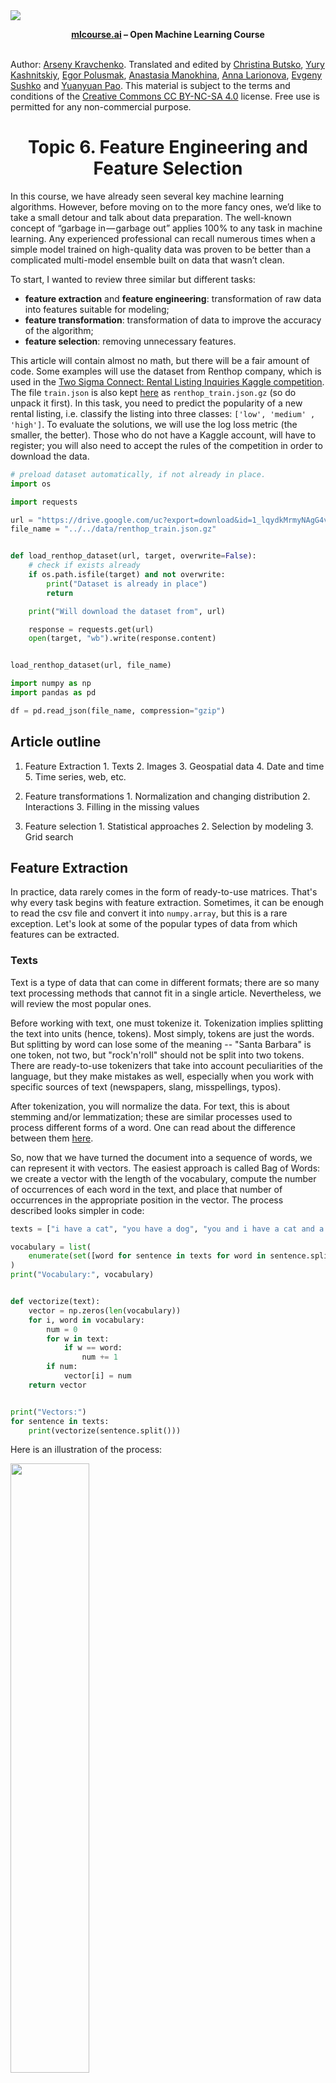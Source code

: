 <img src="https://habrastorage.org/webt/ia/m9/zk/iam9zkyzqebnf_okxipihkgjwnw.jpeg" />
    
**<center>[mlcourse.ai](https://mlcourse.ai) – Open Machine Learning Course** </center><br>

Author: [Arseny Kravchenko](http://arseny.info/pages/about-me.html). Translated and edited by [Christina Butsko](https://www.linkedin.com/in/christinabutsko/), [Yury Kashnitskiy](https://yorko.github.io/), [Egor Polusmak](https://www.linkedin.com/in/egor-polusmak/), [Anastasia Manokhina](https://www.linkedin.com/in/anastasiamanokhina/), [Anna Larionova](https://www.linkedin.com/in/anna-larionova-74434689/), [Evgeny Sushko](https://www.linkedin.com/in/evgenysushko/) and [Yuanyuan Pao](https://www.linkedin.com/in/yuanyuanpao/). This material is subject to the terms and conditions of the [Creative Commons CC BY-NC-SA 4.0](https://creativecommons.org/licenses/by-nc-sa/4.0/) license. Free use is permitted for any non-commercial purpose.

# <center> Topic 6. Feature Engineering and Feature Selection</center>
In this course, we have already seen several key machine learning algorithms. However, before moving on to the more fancy ones, we’d like to take a small detour and talk about data preparation. The well-known concept of “garbage in — garbage out” applies 100% to any task in machine learning. Any experienced professional can recall numerous times when a simple model trained on high-quality data was proven to be better than a complicated multi-model ensemble built on data that wasn’t clean.

To start, I wanted to review three similar but different tasks:
* **feature extraction** and **feature engineering**: transformation of raw data into features suitable for modeling;
* **feature transformation**: transformation of data to improve the accuracy of the algorithm;
* **feature selection**: removing unnecessary features.

This article will contain almost no math, but there will be a fair amount of code. Some examples will use the dataset from Renthop company, which is used in the [Two Sigma Connect: Rental Listing Inquiries Kaggle competition](https://www.kaggle.com/c/two-sigma-connect-rental-listing-inquiries). The file `train.json` is also kept [here](https://drive.google.com/open?id=1_lqydkMrmyNAgG4vU4wVmp6-j7tV0XI8) as `renthop_train.json.gz` (so do unpack it first). In this task, you need to predict the popularity of a new rental listing, i.e. classify the listing into three classes: `['low', 'medium' , 'high']`. To evaluate the solutions, we will use the log loss metric (the smaller, the better). Those who do not have a Kaggle account, will have to register; you will also need to accept the rules of the competition in order to download the data.


```python
# preload dataset automatically, if not already in place.
import os

import requests

url = "https://drive.google.com/uc?export=download&id=1_lqydkMrmyNAgG4vU4wVmp6-j7tV0XI8"
file_name = "../../data/renthop_train.json.gz"


def load_renthop_dataset(url, target, overwrite=False):
    # check if exists already
    if os.path.isfile(target) and not overwrite:
        print("Dataset is already in place")
        return

    print("Will download the dataset from", url)

    response = requests.get(url)
    open(target, "wb").write(response.content)


load_renthop_dataset(url, file_name)
```


```python
import numpy as np
import pandas as pd

df = pd.read_json(file_name, compression="gzip")
```

## Article outline

1. Feature Extraction
        1. Texts
        2. Images
        3. Geospatial data
        4. Date and time
        5. Time series, web, etc.

2. Feature transformations
        1. Normalization and changing distribution
        2. Interactions
        3. Filling in the missing values

3. Feature selection
        1. Statistical approaches
        2. Selection by modeling
        3. Grid search

## Feature Extraction

In practice, data rarely comes in the form of ready-to-use matrices. That's why every task begins with feature extraction. Sometimes, it can be enough to read the csv file and convert it into `numpy.array`, but this is a rare exception. Let's look at some of the popular types of data from which features can be extracted.

### Texts

Text is a type of data that can come in different formats; there are so many text processing methods that cannot fit in a single article. Nevertheless, we will review the most popular ones.

Before working with text, one must tokenize it. Tokenization implies splitting the text into units (hence, tokens). Most simply, tokens are just the words. But splitting by word can lose some of the meaning -- "Santa Barbara" is one token, not two, but "rock'n'roll" should not be split into two tokens. There are ready-to-use tokenizers that take into account peculiarities of the language, but they make mistakes as well, especially when you work with specific sources of text (newspapers, slang, misspellings, typos).

After tokenization, you will normalize the data. For text, this is about stemming and/or lemmatization; these are similar processes used to process different forms of a word. One can read about the difference between them [here](http://nlp.stanford.edu/IR-book/html/htmledition/stemming-and-lemmatization-1.html).

So, now that we have turned the document into a sequence of words, we can represent it with vectors. The easiest approach is called Bag of Words: we create a vector with the length of the vocabulary, compute the number of occurrences of each word in the text, and place that number of occurrences in the appropriate position in the vector. The process described looks simpler in code:


```python
texts = ["i have a cat", "you have a dog", "you and i have a cat and a dog"]

vocabulary = list(
    enumerate(set([word for sentence in texts for word in sentence.split()]))
)
print("Vocabulary:", vocabulary)


def vectorize(text):
    vector = np.zeros(len(vocabulary))
    for i, word in vocabulary:
        num = 0
        for w in text:
            if w == word:
                num += 1
        if num:
            vector[i] = num
    return vector


print("Vectors:")
for sentence in texts:
    print(vectorize(sentence.split()))
```

Here is an illustration of the process:

<img src='../../_static/img/bag_of_words.png' width=50%>

This is an extremely naive implementation. In practice, you need to consider stop words, the maximum length of the vocabulary, more efficient data structures (usually text data is converted to a sparse vector), etc.

When using algorithms like Bag of Words, we lose the order of the words in the text, which means that the texts "i have no cows" and "no, i have cows" will appear identical after vectorization when, in fact, they have the opposite meaning. To avoid this problem, we can revisit our tokenization step and use N-grams (the *sequence* of N consecutive tokens) instead.


```python
from sklearn.feature_extraction.text import CountVectorizer

vect = CountVectorizer(ngram_range=(1, 1))
vect.fit_transform(["no i have cows", "i have no cows"]).toarray()
```


```python
vect.vocabulary_
```


```python
vect = CountVectorizer(ngram_range=(1, 2))
vect.fit_transform(["no i have cows", "i have no cows"]).toarray()
```


```python
vect.vocabulary_
```

Also note that one does not have to use only words. In some cases, it is possible to generate N-grams of characters. This approach would be able to account for similarity of related words or handle typos.


```python
from scipy.spatial.distance import euclidean
from sklearn.feature_extraction.text import CountVectorizer

vect = CountVectorizer(ngram_range=(3, 3), analyzer="char_wb")

n1, n2, n3, n4 = vect.fit_transform(
    ["andersen", "petersen", "petrov", "smith"]
).toarray()

euclidean(n1, n2), euclidean(n2, n3), euclidean(n3, n4)
```

Adding onto the Bag of Words idea: words that are rarely found in the corpus (in all the documents of this dataset) but are present in this particular document might be more important. Then it makes sense to increase the weight of more domain-specific words to separate them out from common words. This approach is called TF-IDF (term frequency-inverse document frequency), which cannot be written in a few lines, so you should look into the details in references such as [this wiki](https://en.wikipedia.org/wiki/Tf%E2%80%93idf). The default option is as follows:

$$ \large idf(t,D) = \log\frac{\mid D\mid}{df(d,t)+1} $$

$$ \large tfidf(t,d,D) = tf(t,d) \times idf(t,D) $$

Ideas similar to Bag of Words can also be found outside of text problems e.g. bag of sites in the [Catch Me If You Can competition](https://inclass.kaggle.com/c/catch-me-if-you-can-intruder-detection-through-webpage-session-tracking), [bag of apps](https://www.kaggle.com/xiaoml/talkingdata-mobile-user-demographics/bag-of-app-id-python-2-27392), [bag of events](http://www.interdigital.com/download/58540a46e3b9659c9f000372), etc.

![image](../../_static/img/bag_of_words.png)

Using these algorithms, it is possible to obtain a working solution for a simple problem, which can serve as a baseline. However, for those who do not like the classics, there are new approaches. The most popular method in the new wave is [Word2Vec](https://arxiv.org/pdf/1310.4546.pdf), but there are a few alternatives as well ([GloVe](https://nlp.stanford.edu/pubs/glove.pdf), [Fasttext](https://arxiv.org/abs/1607.01759), etc.).

Word2Vec is a special case of the word embedding algorithms. Using Word2Vec and similar models, we can not only vectorize words in a high-dimensional space (typically a few hundred dimensions) but also compare their semantic similarity. This is a classic example of operations that can be performed on vectorized concepts: king - man + woman = queen.

![image](https://cdn-images-1.medium.com/max/800/1*K5X4N-MJKt8FGFtrTHwidg.gif)

It is worth noting that this model does not comprehend the meaning of the words but simply tries to position the vectors such that words used in common context are close to each other. If this is not taken into account, a lot of fun examples will come up.

Such models need to be trained on very large datasets in order for the vector coordinates to capture the semantics. A pretrained model for your own tasks can be downloaded [here](https://github.com/3Top/word2vec-api#where-to-get-a-pretrained-models).

Similar methods are applied in other areas such as bioinformatics. An unexpected application is [food2vec](https://jaan.io/food2vec-augmented-cooking-machine-intelligence/). You can probably think of a few other fresh ideas; the concept is universal enough.

### Images

Working with images is easier and harder at the same time. It is easier because it is possible to just use one of the popular pretrained networks without much thinking but harder because, if you need to dig into the details, you may end up going really deep. Let's start from the beginning.

In a time when GPUs were weaker and the "renaissance of neural networks" had not happened yet, feature generation from images was its own complex field. One had to work at a low level, determining corners, borders of regions, color distributions statistics, and so on. Experienced specialists in computer vision could draw a lot of parallels between older approaches and neural networks; in particular, convolutional layers in today's networks are similar to [Haar cascades](https://en.wikipedia.org/wiki/Haar-like_feature). If you are interested in reading more, here are a couple of links to some interesting libraries: [skimage](http://scikit-image.org/docs/stable/api/skimage.feature.html) and [SimpleCV](http://simplecv.readthedocs.io/en/latest/SimpleCV.Features.html).

Often for problems associated with images, a convolutional neural network is used. You do not have to come up with the architecture and train a network from scratch. Instead, download a pretrained state-of-the-art network with the weights from public sources. Data scientists often do so-called fine-tuning to adapt these networks to their needs by "detaching" the last fully connected layers of the network, adding new layers chosen for a specific task, and then training the network on new data. If your task is to just vectorize the image (for example, to use some non-network classifier), you only need to remove the last layers and use the output from the previous layers:


```python
# doesn't work with Python 3.7
# # Install Keras and tensorflow (https://keras.io/)
# from keras.applications.resnet50 import ResNet50, preprocess_input
# from keras.preprocessing import image
# from scipy.misc import face
# import numpy as np

# resnet_settings = {'include_top': False, 'weights': 'imagenet'}
# resnet = ResNet50(**resnet_settings)

# # What a cute raccoon!
# img = image.array_to_img(face())
# img
```


```python
# # In real life, you may need to pay more attention to resizing
# img = img.resize((224, 224))

# x = image.img_to_array(img)
# x = np.expand_dims(x, axis=0)
# x = preprocess_input(x)

# # Need an extra dimension because model is designed to work with an array
# # of images - i.e. tensor shaped (batch_size, width, height, n_channels)

# features = resnet.predict(x)
```

<img src='https://cdn-images-1.medium.com/max/800/1*Iw_cKFwLkTVO2SPrOZU2rQ.png' width=60%>

*Here's a classifier trained on one dataset and adapted for a different one by "detaching" the last layer and adding a new one instead.*

Nevertheless, we should not focus too much on neural network techniques. Features generated by hand are still very useful: for example, for predicting the popularity of a rental listing, we can assume that bright apartments attract more attention and create a feature such as "the average value of the pixel". You can find some inspiring examples in the documentation of [relevant libraries](http://pillow.readthedocs.io/en/3.1.x/reference/ImageStat.html).

If there is text on the image, you can read it without unraveling a complicated neural network. For example, check out [pytesseract](https://github.com/madmaze/pytesseract).

```python
import pytesseract
from PIL import Image
import requests
from io import BytesIO

##### Just a random picture from search
img = 'http://ohscurrent.org/wp-content/uploads/2015/09/domus-01-google.jpg'

img = requests.get(img)
img = Image.open(BytesIO(img.content))
text = pytesseract.image_to_string(img)

text

Out: 'Google'
```

One must understand that `pytesseract` is not a solution for everything.

```python
##### This time we take a picture from Renthop
img = requests.get('https://photos.renthop.com/2/8393298_6acaf11f030217d05f3a5604b9a2f70f.jpg')
img = Image.open(BytesIO(img.content))
pytesseract.image_to_string(img)

Out: 'Cunveztible to 4}»'
```

Another case where neural networks cannot help is extracting features from meta-information. For images, EXIF stores many useful meta-information: manufacturer and camera model, resolution, use of the flash, geographic coordinates of shooting, software used to process image and more.

### Geospatial data

Geographic data is not so often found in problems, but it is still useful to master the basic techniques for working with it, especially since there are quite a number of ready-to-use solutions in this field.

Geospatial data is often presented in the form of addresses or coordinates of (Latitude, Longitude). Depending on the task, you may need two mutually-inverse operations: geocoding (recovering a point from an address) and reverse geocoding (recovering an address from a point). Both operations are accessible in practice via external APIs from Google Maps or OpenStreetMap. Different geocoders have their own characteristics, and the quality varies from region to region. Fortunately, there are universal libraries like [geopy](https://github.com/geopy/geopy) that act as wrappers for these external services.

If you have a lot of data, you will quickly reach the limits of external API. Besides, it is not always the fastest to receive information via HTTP. Therefore, it is necessary to consider using a local version of OpenStreetMap.

If you have a small amount of data, enough time, and no desire to extract fancy features, you can use `reverse_geocoder` in lieu of OpenStreetMap:

```python
import reverse_geocoder as revgc

revgc.search((df.latitude, df.longitude))
Loading formatted geocoded file... 

Out: [OrderedDict([('lat', '40.74482'), 
                   ('lon', '-73.94875'), 
                   ('name', 'Long Island City'), 
                   ('admin1', 'New York'), 
                   ('admin2', 'Queens County'), 
                   ('cc', 'US')])]
```

When working with geoсoding, we must not forget that addresses may contain typos, which makes the data cleaning step necessary. Coordinates contain fewer misprints, but its position can be incorrect due to GPS noise or bad accuracy in places like tunnels, downtown areas, etc. If the data source is a mobile device, the geolocation may not be determined by GPS but by WiFi networks in the area, which leads to holes in space and teleportation. While traveling along in Manhattan, there can suddenly be a WiFi location from Chicago.

> WiFi location tracking is based on the combination of SSID and MAC-addresses, which may correspond to different points e.g. federal provider standardizes the firmware of routers up to MAC-address and places them in different cities. Even a company's move to another office with its routers can cause issues.

The point is usually located among infrastructure. Here, you can really unleash your imagination and invent features based on your life experience and domain knowledge: the proximity of a point to the subway, the number of stories in the building, the distance to the nearest store, the number of ATMs around, etc. For any task, you can easily come up with dozens of features and extract them from various external sources. For problems outside an urban environment, you may consider features from more specific sources e.g. the height above sea level.

If two or more points are interconnected, it may be worthwhile to extract features from the route between them. In that case, distances (great circle distance and road distance calculated by the routing graph), number of turns with the ratio of left to right turns, number of traffic lights, junctions, and bridges will be useful. In one of my own tasks, I generated a feature called "the complexity of the road", which computed the graph-calculated distance divided by the GCD.

### Date and time

You would think that date and time are standardized because of their prevalence, but, nevertheless, some pitfalls remain.

Let's start with the day of the week, which are easy to turn into 7 dummy variables using one-hot encoding. In addition, we will also create a separate binary feature for the weekend called `is_weekend`.

```python
df['dow'] = df['created'].apply(lambda x: x.date().weekday())
df['is_weekend'] = df['created'].apply(lambda x: 1 if x.date().weekday() in (5, 6) else 0)
```

Some tasks may require additional calendar features. For example, cash withdrawals can be linked to a pay day; the purchase of a metro card, to the beginning of the month. In general, when working with time series data, it is a good idea to have a calendar with public holidays, abnormal weather conditions, and other important events.

> Q: What do Chinese New Year, the New York marathon, and the Trump inauguration have in common?

> A: They all need to be put on the calendar of potential anomalies.

Dealing with hour (minute, day of the month ...) is not as simple as it seems. If you use the hour as a real variable, we slightly contradict the nature of data: `0<23` while `0:00:00 02.01> 01.01 23:00:00`. For some problems, this can be critical. At the same time, if you encode them as categorical variables, you'll breed a large numbers of features and lose information about proximity -- the difference between 22 and 23 will be the same as the difference between 22 and 7.

There also exist some more esoteric approaches to such data like projecting the time onto a circle and using the two coordinates.


```python
def make_harmonic_features(value, period=24):
    value *= 2 * np.pi / period
    return np.cos(value), np.sin(value)
```

This transformation preserves the distance between points, which is important for algorithms that estimate distance (kNN, SVM, k-means ...)


```python
from scipy.spatial import distance

euclidean(make_harmonic_features(23), make_harmonic_features(1))
```


```python
euclidean(make_harmonic_features(9), make_harmonic_features(11))
```


```python
euclidean(make_harmonic_features(9), make_harmonic_features(21))
```

However, the difference between such coding methods is down to the third decimal place in the metric.

### Time series, web, etc.

Regarding time series — we will not go into too much detail here (mostly due to my personal lack of experience), but I will point you to a [useful library that automatically generates features for time series](https://github.com/blue-yonder/tsfresh).

If you are working with web data, then you usually have information about the user's User Agent. It is a wealth of information. First, one needs to extract the operating system from it. Secondly, make a feature `is_mobile`. Third, look at the browser.


```python
# Install pyyaml ua-parser user-agents
import user_agents

ua = "Mozilla/5.0 (X11; Linux x86_64) AppleWebKit/537.36 (KHTML, like Gecko) Ubuntu Chromium/56.0.2924.76 Chrome/56.0.2924.76 Safari/537.36"
ua = user_agents.parse(ua)

print("Is a bot? ", ua.is_bot)
print("Is mobile? ", ua.is_mobile)
print("Is PC? ", ua.is_pc)
print("OS Family: ", ua.os.family)
print("OS Version: ", ua.os.version)
print("Browser Family: ", ua.browser.family)
print("Browser Version: ", ua.browser.version)
```

> As in other domains, you can come up with your own features based on intuition about the nature of the data. At the time of this writing, Chromium 56 was new, but, after some time, only users who haven't rebooted their browser for a long time will have this version. In this case, why not introduce a feature called "lag behind the latest version of the browser"?

In addition to the operating system and browser, you can look at the referrer (not always available), [http_accept_language](https://developer.mozilla.org/en-US/docs/Web/HTTP/Headers/Accept-Language), and other meta information.

The next useful piece of information is the IP-address, from which you can extract the country and possibly the city, provider, and connection type (mobile/stationary). You need to understand that there is a variety of proxy and outdated databases, so this feature can contain noise. Network administration gurus may try to extract even fancier features like suggestions for [using VPN](https://habrahabr.ru/post/216295/). By the way, the data from the IP-address is well combined with `http_accept_language`: if the user is sitting at the Chilean proxies and browser locale is `ru_RU`, something is unclean and worth a look in the corresponding column in the table (`is_traveler_or_proxy_user`).

Any given area has so many specifics that it is too much for an individual to absorb completely. Therefore, I invite everyone to share their experiences and discuss feature extraction and generation in the comments section.

## Feature transformations

### Normalization and changing distribution

Monotonic feature transformation is critical for some algorithms and has no effect on others. This is one of the reasons for the increased popularity of decision trees and all its derivative algorithms (random forest, gradient boosting). Not everyone can or want to tinker with transformations, and these algorithms are robust to unusual distributions.

There are also purely engineering reasons: `np.log` is a way of dealing with large numbers that do not fit in `np.float64`. This is an exception rather than a rule; often it's driven by the desire to adapt the dataset to the requirements of the algorithm. Parametric methods usually require a minimum of symmetric and unimodal distribution of data, which is not always given in real data. There may be more stringent requirements; recall [our earlier article about linear models](https://medium.com/open-machine-learning-course/open-machine-learning-course-topic-4-linear-classification-and-regression-44a41b9b5220).

However, data requirements are imposed not only by parametric methods; [K nearest neighbors](https://medium.com/open-machine-learning-course/open-machine-learning-course-topic-3-classification-decision-trees-and-k-nearest-neighbors-8613c6b6d2cd) will predict complete nonsense if features are not normalized e.g. when one distribution is located in the vicinity of zero and does not go beyond (-1, 1) while the other’s range is on the order of hundreds of thousands.

A simple example: suppose that the task is to predict the cost of an apartment from two variables — the distance from city center and the number of rooms. The number of rooms rarely exceeds 5 whereas the distance from city center can easily be in the thousands of meters.

The simplest transformation is Standard Scaling (or Z-score normalization):

$$ \large z= \frac{x-\mu}{\sigma} $$

Note that Standard Scaling does not make the distribution normal in the strict sense.


```python
import numpy as np
from scipy.stats import beta, shapiro
from sklearn.preprocessing import StandardScaler

data = beta(1, 10).rvs(1000).reshape(-1, 1)
shapiro(data)
```


```python
# Value of the statistic, p-value
shapiro(StandardScaler().fit_transform(data))

# With such p-value we'd have to reject the null hypothesis of normality of the data
```

But, to some extent, it protects against outliers:


```python
data = np.array([1, 1, 0, -1, 2, 1, 2, 3, -2, 4, 100]).reshape(-1, 1).astype(np.float64)
StandardScaler().fit_transform(data)
```


```python
(data - data.mean()) / data.std()
```

Another fairly popular option is MinMax Scaling, which brings all the points within a predetermined interval (typically (0, 1)).

$$ \large X_{norm}=\frac{X-X_{min}}{X_{max}-X_{min}} $$


```python
from sklearn.preprocessing import MinMaxScaler

MinMaxScaler().fit_transform(data)
```


```python
(data - data.min()) / (data.max() - data.min())
```

StandardScaling and MinMax Scaling have similar applications and are often more or less interchangeable. However, if the algorithm involves the calculation of distances between points or vectors, the default choice is StandardScaling. But MinMax Scaling is useful for visualization by bringing features within the interval (0, 255).

If we assume that some data is not normally distributed but is described by the [log-normal distribution](https://en.wikipedia.org/wiki/Log-normal_distribution), it can easily be transformed to a normal distribution:


```python
from scipy.stats import lognorm

data = lognorm(s=1).rvs(1000)
shapiro(data)
```


```python
shapiro(np.log(data))
```

The lognormal distribution is suitable for describing salaries, price of securities, urban population, number of comments on articles on the internet, etc. However, to apply this procedure, the underlying distribution does not necessarily have to be lognormal; you can try to apply this transformation to any distribution with a heavy right tail. Furthermore, one can try to use other similar transformations, formulating their own hypotheses on how to approximate the available distribution to a normal. Examples of such transformations are [Box-Cox transformation](https://docs.scipy.org/doc/scipy/reference/generated/scipy.stats.boxcox.html) (logarithm is a special case of the Box-Cox transformation) or [Yeo-Johnson transformation](https://gist.github.com/mesgarpour/f24769cd186e2db853957b10ff6b7a95) (extends the range of applicability to negative numbers). In addition, you can also try adding a constant to the feature — `np.log (x + const)`.

In the examples above, we have worked with synthetic data and strictly tested normality using the Shapiro-Wilk test. Let’s try to look at some real data and test for normality using a less formal method — [Q-Q plot](https://en.wikipedia.org/wiki/Q%E2%80%93Q_plot). For a normal distribution, it will look like a smooth diagonal line, and visual anomalies should be intuitively understandable.

![image](../../img/qq_lognorm.png)
Q-Q plot for lognormal distribution

![image](../../img/qq_log.png)
Q-Q plot for the same distribution after taking the logarithm


```python
# Let's draw plots!
import statsmodels.api as sm

# Let's take the price feature from Renthop dataset and filter by hands the most extreme values for clarity

price = df.price[(df.price <= 20000) & (df.price > 500)]
price_log = np.log(price)

# A lot of gestures so that sklearn didn't shower us with warnings
price_mm = (
    MinMaxScaler()
    .fit_transform(price.values.reshape(-1, 1).astype(np.float64))
    .flatten()
)
price_z = (
    StandardScaler()
    .fit_transform(price.values.reshape(-1, 1).astype(np.float64))
    .flatten()
)
```

Q-Q plot of the initial feature


```python
sm.qqplot(price, loc=price.mean(), scale=price.std())
```

Q-Q plot after StandardScaler. Shape doesn’t change


```python
sm.qqplot(price_z, loc=price_z.mean(), scale=price_z.std())
```

Q-Q plot after MinMaxScaler. Shape doesn’t change


```python
sm.qqplot(price_mm, loc=price_mm.mean(), scale=price_mm.std())
```

Q-Q plot after taking the logarithm. Things are getting better!


```python
sm.qqplot(price_log, loc=price_log.mean(), scale=price_log.std())
```

Let’s see whether transformations can somehow help the real model. There is no silver bullet here.

### Interactions

If previous transformations seemed rather math-driven, this part is more about the nature of the data; it can be attributed to both feature transformations and feature creation.

Let’s come back again to the Two Sigma Connect: Rental Listing Inquiries problem. Among the features in this problem are the number of rooms and the price. Logic suggests that the cost per single room is more indicative than the total cost, so we can generate such a feature.


```python
rooms = df["bedrooms"].apply(lambda x: max(x, 0.5))
# Avoid division by zero; .5 is chosen more or less arbitrarily
df["price_per_bedroom"] = df["price"] / rooms
```

You should limit yourself in this process. If there are a limited number of features, it is possible to generate all the possible interactions and then weed out the unnecessary ones using the techniques described in the next section. In addition, not all interactions between features must have a physical meaning; for example, polynomial features (see [sklearn.preprocessing.PolynomialFeatures](http://scikit-learn.org/stable/modules/generated/sklearn.preprocessing.PolynomialFeatures.html)) are often used in linear models and are almost impossible to interpret.

### Filling in the missing values

Not many algorithms can work with missing values, and the real world often provides data with gaps. Fortunately, this is one of the tasks for which one doesn’t need any creativity. Both key python libraries for data analysis provide easy-to-use solutions: [pandas.DataFrame.fillna](http://pandas.pydata.org/pandas-docs/stable/generated/pandas.DataFrame.fillna.html) and [sklearn.preprocessing.Imputer](http://scikit-learn.org/stable/modules/preprocessing.html#imputation).

These solutions do not have any magic happening behind the scenes. Approaches to handling missing values are pretty straightforward:

* encode missing values with a separate blank value like `"n/a"` (for categorical variables);
* use the most probable value of the feature (mean or median for the numerical variables, the most common value for categorical variables);
* or, conversely, encode with some extreme value (good for decision-tree models since it allows the model to make a partition between the missing and non-missing values);
* for ordered data (e.g. time series), take the adjacent value — next or previous.

![image](https://cdn-images-1.medium.com/max/800/0*Ps-v8F0fBgmnG36S.)

Easy-to-use library solutions sometimes suggest sticking to something like `df = df.fillna(0)` and not sweat the gaps. But this is not the best solution: data preparation takes more time than building models, so thoughtless gap-filling may hide a bug in processing and damage the model.

## Feature selection

Why would it even be necessary to select features? To some, this idea may seem counterintuitive, but there are at least two important reasons to get rid of unimportant features. The first is clear to every engineer: the more data, the higher the computational complexity. As long as we work with toy datasets, the size of the data is not a problem, but, for real loaded production systems, hundreds of extra features will be quite tangible. The second reason is that some algorithms take noise (non-informative features) as a signal and overfit.

### Statistical approaches

The most obvious candidate for removal is a feature whose value remains unchanged, i.e., it contains no information at all. If we build on this thought, it is reasonable to say that features with low variance are worse than those with high variance. So, one can consider cutting features with variance below a certain threshold.


```python
from sklearn.datasets import make_classification
from sklearn.feature_selection import VarianceThreshold

x_data_generated, y_data_generated = make_classification()
x_data_generated.shape
```


```python
VarianceThreshold(0.7).fit_transform(x_data_generated).shape
```


```python
VarianceThreshold(0.8).fit_transform(x_data_generated).shape
```


```python
VarianceThreshold(0.9).fit_transform(x_data_generated).shape
```

There are other ways that are also [based on classical statistics](http://scikit-learn.org/stable/modules/feature_selection.html#univariate-feature-selection).


```python
from sklearn.feature_selection import SelectKBest, f_classif
from sklearn.linear_model import LogisticRegression
from sklearn.model_selection import cross_val_score

x_data_kbest = SelectKBest(f_classif, k=5).fit_transform(
    x_data_generated, y_data_generated
)
x_data_varth = VarianceThreshold(0.9).fit_transform(x_data_generated)
```


```python
logit = LogisticRegression(solver="lbfgs", random_state=17)
```


```python
cross_val_score(
    logit, x_data_generated, y_data_generated, scoring="neg_log_loss", cv=5
).mean()
```


```python
cross_val_score(
    logit, x_data_kbest, y_data_generated, scoring="neg_log_loss", cv=5
).mean()
```


```python
cross_val_score(
    logit, x_data_varth, y_data_generated, scoring="neg_log_loss", cv=5
).mean()
```

We can see that our selected features have improved the quality of the classifier. Of course, this example is purely artificial; however, it is worth using for real problems.

### Selection by modeling

Another approach is to use some baseline model for feature evaluation because the model will clearly show the importance of the features. Two types of models are usually used: some “wooden” composition such as [Random Forest](https://medium.com/open-machine-learning-course/open-machine-learning-course-topic-5-ensembles-of-algorithms-and-random-forest-8e05246cbba7) or a linear model with Lasso regularization so that it is prone to nullify weights of weak features. The logic is intuitive: if features are clearly useless in a simple model, there is no need to drag them to a more complex one.


```python
# Synthetic example

from sklearn.datasets import make_classification
from sklearn.ensemble import RandomForestClassifier
from sklearn.feature_selection import SelectFromModel
from sklearn.model_selection import cross_val_score
from sklearn.pipeline import make_pipeline

x_data_generated, y_data_generated = make_classification()

rf = RandomForestClassifier(n_estimators=10, random_state=17)
pipe = make_pipeline(SelectFromModel(estimator=rf), logit)

print(
    cross_val_score(
        logit, x_data_generated, y_data_generated, scoring="neg_log_loss", cv=5
    ).mean()
)
print(
    cross_val_score(
        rf, x_data_generated, y_data_generated, scoring="neg_log_loss", cv=5
    ).mean()
)
print(
    cross_val_score(
        pipe, x_data_generated, y_data_generated, scoring="neg_log_loss", cv=5
    ).mean()
)
```

We must not forget that this is not a silver bullet again - it can make the performance worse.


```python
# x_data, y_data = get_data()
x_data = x_data_generated
y_data = y_data_generated

pipe1 = make_pipeline(StandardScaler(), SelectFromModel(estimator=rf), logit)

pipe2 = make_pipeline(StandardScaler(), logit)

print(
    "LR + selection: ",
    cross_val_score(pipe1, x_data, y_data, scoring="neg_log_loss", cv=5).mean(),
)
print(
    "LR: ", cross_val_score(pipe2, x_data, y_data, scoring="neg_log_loss", cv=5).mean()
)
print("RF: ", cross_val_score(rf, x_data, y_data, scoring="neg_log_loss", cv=5).mean())
```

### Grid search
Finally, we get to the most reliable method, which is also the most computationally complex: trivial grid search. Train a model on a subset of features, store results, repeat for different subsets, and compare the quality of models to identify the best feature set. This approach is called [Exhaustive Feature Selection](http://rasbt.github.io/mlxtend/user_guide/feature_selection/ExhaustiveFeatureSelector/).

Searching all combinations usually takes too long, so you can try to reduce the search space. Fix a small number N, iterate through all combinations of N features, choose the best combination, and then iterate through the combinations of (N + 1) features so that the previous best combination of features is fixed and only a single new feature is considered. It is possible to iterate until we hit a maximum number of characteristics or until the quality of the model ceases to increase significantly. This algorithm is called [Sequential Feature Selection](http://rasbt.github.io/mlxtend/user_guide/feature_selection/SequentialFeatureSelector/).

This algorithm can be reversed: start with the complete feature space and remove features one by one until it does not impair the quality of the model or until the desired number of features is reached.


```python
# # Install mlxtend
# from mlxtend.feature_selection import SequentialFeatureSelector

# selector = SequentialFeatureSelector(
#     logit, scoring="neg_log_loss", verbose=2, k_features=3, forward=False, n_jobs=-1
# )

# selector.fit(x_data, y_data)
```

Take a look how this approach was done in one [simple yet elegant Kaggle kernel](https://www.kaggle.com/arsenyinfo/easy-feature-selection-pipeline-0-55-at-lb).
